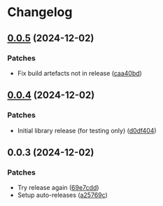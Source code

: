 # Changelog

## [0.0.5](https://github.com/will-stone/2n8/compare/0.0.4...0.0.5) (2024-12-02)

### Patches

- Fix build artefacts not in release
  ([caa40bd](https://github.com/will-stone/2n8/commit/caa40bd878495f1b5b6d033321c80f710208af31))

## [0.0.4](https://github.com/will-stone/2n8/compare/0.0.3...0.0.4) (2024-12-02)

### Patches

- Initial library release (for testing only)
  ([d0df404](https://github.com/will-stone/2n8/commit/d0df404a96605fa1f0aba841c697de1bc2cb6417))

## 0.0.3 (2024-12-02)

### Patches

- Try release again
  ([69e7cdd](https://github.com/will-stone/2n8/commit/69e7cdd88bb778bc14a0eb74d36ee4779d7b28f1))
- Setup auto-releases
  ([a25769c](https://github.com/will-stone/2n8/commit/a25769c7af59770228da0be64c57e6e8c9aecb9a))
